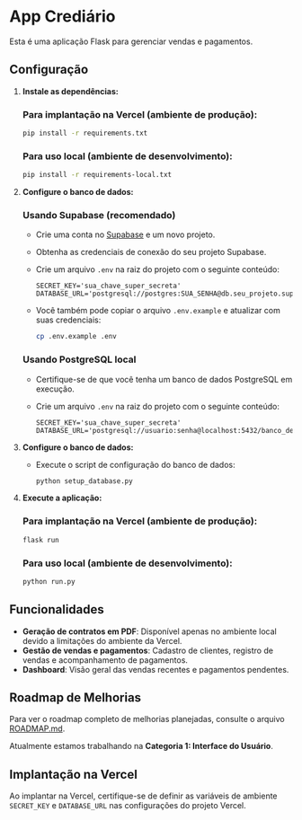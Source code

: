 # App Crediário

Esta é uma aplicação Flask para gerenciar vendas e pagamentos.

## Configuração

1. **Instale as dependências:**

   ### Para implantação na Vercel (ambiente de produção):
   ```bash
   pip install -r requirements.txt
   ```

   ### Para uso local (ambiente de desenvolvimento):
   ```bash
   pip install -r requirements-local.txt
   ```

2. **Configure o banco de dados:**

   ### Usando Supabase (recomendado)
   
   - Crie uma conta no [Supabase](https://supabase.io/) e um novo projeto.
   - Obtenha as credenciais de conexão do seu projeto Supabase.
   - Crie um arquivo `.env` na raiz do projeto com o seguinte conteúdo:
   
     ```
     SECRET_KEY='sua_chave_super_secreta'
     DATABASE_URL='postgresql://postgres:SUA_SENHA@db.seu_projeto.supabase.co:5432/postgres'
     ```
   
   - Você também pode copiar o arquivo `.env.example` e atualizar com suas credenciais:
   
     ```bash
     cp .env.example .env
     ```

   ### Usando PostgreSQL local
   
   - Certifique-se de que você tenha um banco de dados PostgreSQL em execução.
   - Crie um arquivo `.env` na raiz do projeto com o seguinte conteúdo:
   
     ```
     SECRET_KEY='sua_chave_super_secreta'
     DATABASE_URL='postgresql://usuario:senha@localhost:5432/banco_de_dados'
     ```

3. **Configure o banco de dados:**

   - Execute o script de configuração do banco de dados:
   
     ```bash
     python setup_database.py
     ```

4. **Execute a aplicação:**

   ### Para implantação na Vercel (ambiente de produção):
   ```bash
   flask run
   ```

   ### Para uso local (ambiente de desenvolvimento):
   ```bash
   python run.py
   ```

## Funcionalidades

- **Geração de contratos em PDF**: Disponível apenas no ambiente local devido a limitações do ambiente da Vercel.
- **Gestão de vendas e pagamentos**: Cadastro de clientes, registro de vendas e acompanhamento de pagamentos.
- **Dashboard**: Visão geral das vendas recentes e pagamentos pendentes.

## Roadmap de Melhorias

Para ver o roadmap completo de melhorias planejadas, consulte o arquivo [ROADMAP.md](ROADMAP.md).

Atualmente estamos trabalhando na **Categoria 1: Interface do Usuário**.

## Implantação na Vercel

Ao implantar na Vercel, certifique-se de definir as variáveis de ambiente `SECRET_KEY` e `DATABASE_URL` nas configurações do projeto Vercel.